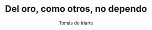 ---
title: Del oro, como otros, no dependo
author: Tomás de Iriarte
link: http://albalearning.com/audiolibros/iriarte/deloro.html
audio: http://archive.org/download/altis/albalearning-deloro_iriarte.mp3
duration: 1:53
pubDate: 2015-01-23 16:55:36
---